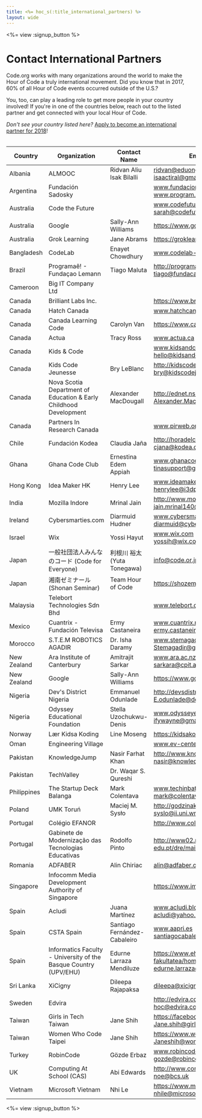 ```yaml
---
title: <%= hoc_s(:title_international_partners) %>
layout: wide
---
```


<style>
  ul {
    margin: 0px 20px 20px 20px;
  }
</style>

<%= view :signup_button %>

# Contact International Partners

Code.org works with many organizations around the world to make the Hour of Code a truly international movement. Did you know that in 2017, 60% of all Hour of Code events occurred outside of the U.S.? 

You, too, can play a leading role to get more people in your country involved! If you're in one of the countries below, reach out to the listed partner and get connected with your local Hour of Code.

*Don't see your country listed here?* [Apply to become an international partner for 2018](https://goo.gl/forms/PZQEsqvet7yBE5ps2)!
<br>
<br>


| Country     | Organization                                                      | Contact Name                  | Email or Website                                                                   |
|-------------|-------------------------------------------------------------------|-------------------------------|------------------------------------------------------------------------------------|
| Albania     | ALMOOC                                                            | Ridvan Aliu <br> Isak Bilalli | ridvan@eduongo.com <br> isaactiral@gmail.com                                       |
| Argentina   | Fundación Sadosky                                                 |                               | www.fundacionsadosky.org.ar <br> www.program.ar                                    |
| Australia   | Code the Future                                                   |                               | www.codefuture.org <br> sarah@codefuture.org                                       |
| Australia   | Google                                                            | Sally-Ann Williams            | https://www.google.com/edu/cs                                                      |
| Australia   | Grok Learning                                                     | Jane Abrams                   | https://groklearning.com                                                           |
| Bangladesh  | CodeLab                                                           | Enayet Chowdhury              | www.codelab-online.com                                                             |
| Brazil      | Programaê! - Fundaçao Lemann                                      | Tiago Maluta                  | http://programae.org.br/horadocodigo <br> tiago@fundacaolemann.org.br              |
| Cameroon    | Big IT Company Ltd                                                |                               |                                                                                    |
| Canada      | Brilliant Labs Inc.                                               |                               | https://www.brilliantlabs.ca/                                                      |
| Canada      | Hatch Canada                                                      |                               | www.hatchcanada.com                                                                |
| Canada      | Canada Learning Code                                              | Carolyn Van                   | https://www.canadalearningcode.ca/                                                 |
| Canada      | Actua                                                             | Tracy Ross                    | www.actua.ca                                                                       |
| Canada      | Kids & Code                                                       |                               | www.kidsandcode.org <br> hello@kidsandcode.org                                     |
| Canada      | Kids Code Jeunesse                                                | Bry LeBlanc                   | http://kidscodejeunesse.org <br> bry@kidscodejeunesse.org                          |
| Canada      | Nova Scotia Department of Education & Early Childhood Development | Alexander MacDougall          | http://ednet.ns.ca <br> Alexander.MacDougall@novascotia.ca                         |
| Canada      | Partners In Research Canada                                       |                               | www.pirweb.org/en                                                                  |
| Chile       | Fundación Kodea                                                   | Claudia Jaña                  | http://horadelcodigo.cl <br> cjana@kodea.org                                       |
| Ghana       | Ghana Code Club                                                   | Ernestina Edem Appiah         | www.ghanacodeclub.org <br> tinasupport@gmail.com                                   |
| Hong Kong   | Idea Maker HK                                                     | Henry Lee                     | www.ideamakerhk.com <br> henrylee@i3dprinter.com.hk                                |
| India       | Mozilla Indore                                                    | Mrinal Jain                   | http://www.mozillaindore.org/ <br> jain.mrinal140@gmail.com                        |
| Ireland     | Cybersmarties.com                                                 | Diarmuid Hudner               | www.cybersmarties.com <br> diarmuid@cybersmarties.com                              |
| Israel      | Wix                                                               | Yossi Hayut                   | www.wix.com <br> yossih@wix.com                                                    |
| Japan       | 一般社団法人みんなのコード (Code for Everyone)                    | 利根川 裕太 (Yuta Tonegawa)   | info@code.or.jp                                                                    |
| Japan       | 湘南ゼミナール (Shonan Seminar)                                   | Team Hour of Code             | https://shozemi.com                                                                |
| Malaysia    | Telebort Technologies Sdn Bhd                                     |                               | www.telebort.com                                                                   |
| Mexico      | Cuantrix - Fundación Televisa                                     | Ermy Castaneira               | www.cuantrix.mx <br> ermy.castaneira@fundaciontelevisa.org                         |
| Morocco     | S.T.E.M ROBOTICS AGADIR                                           | Dr. Isha Daramy               | www.stemagadir.com <br> Stemagadir@gmail.com                                       |
| New Zealand | Ara Institute of Canterbury                                       | Amitrajit Sarkar              | www.ara.ac.nz <br> sarkara@cpit.ac.nz                                              |
| New Zealand | Google                                                            | Sally-Ann Williams            | https://www.google.com/edu/cs                                                      |
| Nigeria     | Dev's District Nigeria                                            | Emmanuel Odunlade             | http://devsdistrictnigeria.com/ <br> E.odunlade@devsdistrictnigeria.com            |
| Nigeria     | Odyssey Educational Foundation                                    | Stella Uzochukwu-Denis        | www.odysseyedufoundation.org <br> ifywayne@gmail.com                               |
| Norway      | Lær Kidsa Koding                                                  | Line Moseng                   | https://kidsakoder.no                                                              |
| Oman        | Engineering Village                                               |                               | www.ev-center.com                                                                  |
| Pakistan    | KnowledgeJump                                                     | Nasir Farhat Khan             | http://www.knowledgejump.net/ <br> nasir@knowledgejump.net                         |
| Pakistan    | TechValley                                                        | Dr. Waqar S. Qureshi          |                                                                                    |
| Philippines | The Startup Deck Balanga                                          | Mark Colentava                | www.techinbataan.com <br> mark@colentava.com                                       |
| Poland      | UMK Toruń                                                         | Maciej M. Sysło               | http://godzinakodowania.pl <br> syslo@ii.uni.wroc.pl                               |
| Portugal    | Colégio EFANOR                                                    |                               | http://www.colegioefanor.pt/pt/                                                    |
| Portugal    | Gabinete de Modernização das Tecnologias Educativas               | Rodolfo Pinto                 | http://www02.madeira-edu.pt/dre/main.aspx                                          |
| Romania     | ADFABER                                                           | Alin Chiriac                  | alin@adfaber.org                                                                   |
| Singapore   | Infocomm Media Development Authority of Singapore                 |                               | https://www.imda.gov.sg/                                                           |
| Spain       | Acludi                                                            | Juana Martínez                | www.acludi.blogspot.com <br> acludi@yahoo.com                                      |
| Spain       | CSTA Spain                                                        | Santiago Fernández-Cabaleiro  | www.aapri.es <br> santiagocabaleiro@gmail.com                                      |
| Spain       | Informatics Faculty - University of the Basque Country (UPV/EHU)  | Edurne Larraza Mendiluze      | https://www.ehu.eus/en/web/informatika-fakultatea/home <br> edurne.larraza@ehu.eus |
| Sri Lanka   | XiCigny                                                           | Dileepa Rajapaksa             | dileepa@xicigny.com                                                                |
| Sweden      | Edvira                                                            |                               | http://edvira.com <br> hoc@edvira.com                                              |
| Taiwan      | Girls in Tech Taiwan                                              | Jane Shih                     | https://facebook.com/girlsintechtaiwan/ <br> Jane.shih@girlsintech.org             |
| Taiwan      | Women Who Code Taipei                                             | Jane Shih                     | https://www.womenwhocode.com/taipei <br> Janeshih@womenwhocode.com                 |
| Turkey      | RobinCode                                                         | Gözde Erbaz                   | www.robincode.org <br> gozde@robincode.org                                         |
| UK          | Computing At School (CAS)                                         | Abi Edwards                   | http://www.computingatschool.org.uk/ <br> noe@bcs.uk                               |
| Vietnam     | Microsoft Vietnam                                                 | Nhi Le                        | https://www.microsoft.com/vi-vn <br> nhile@microsoft.com                           |

<%= view :signup_button %>
